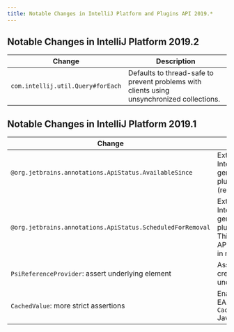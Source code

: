 ```yaml
---
title: Notable Changes in IntelliJ Platform and Plugins API 2019.*
---
```


<style>
  table {
    width:100%;
  }
  th, tr, td {
    width:50%;
  }
</style>

## Notable Changes in IntelliJ Platform 2019.2

| Change | Description |
|--------|-------------|
| `com.intellij.util.Query#forEach` | Defaults to thread-safe to prevent problems with clients using unsynchronized collections. |


## Notable Changes in IntelliJ Platform 2019.1

| Change | Description |
|--------|-------------|
| `@org.jetbrains.annotations.ApiStatus.AvailableSince` | External annotations for IntelliJ Platform are generated and attached to plugin projects automatically (replacing `@since` Javadoc). |
| `@org.jetbrains.annotations.ApiStatus.ScheduledForRemoval` | External annotations for IntelliJ Platform are generated and attached to plugin projects automatically. This allows highlighting of API which has been removed in newer platform versions. |
| `PsiReferenceProvider`: assert underlying element | Assert references are created for the given underlying `PsiElement`. [Issue](https://youtrack.jetbrains.com/issue/IDEA-203954) |
| `CachedValue`: more strict assertions | Enabled in tests and EAP/internal mode, see `CachedValueStabilityChecker` Javadoc. |
